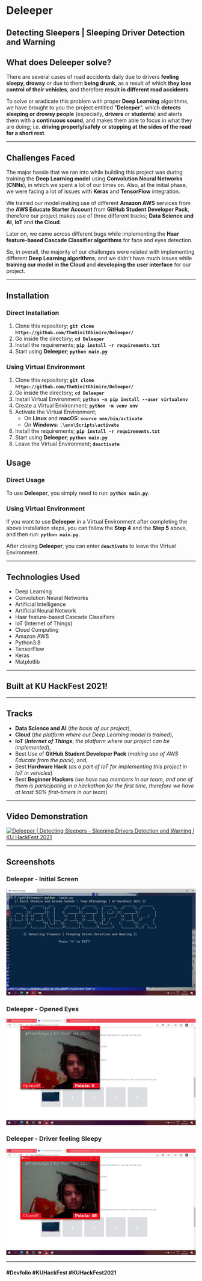 # Deleeper

## Detecting Sleepers | Sleeping Driver Detection and Warning

## What does Deleeper solve?
There are several cases of road accidents daily due to drivers **feeling sleepy, drowsy** or due to them **being drunk**, as a result of which **they lose control of their vehicles**, and therefore **result in different road accidents**.

To solve or eradicate this problem with proper **Deep Learning** algorithms, we have brought to you the project entitled "**Deleeper**", which **detects sleeping or drowsy people** (especially, **drivers** or **students**) and alerts them with a **continuous sound**, and makes them able to focus in what they are doing; i.e. **driving properly/safely** or **stopping at the sides of the road for a short rest**.

***

## Challenges Faced
The major hassle that we ran into while building this project was during training the **Deep Learning model** using **Convolution Neural Networks** (**CNNs**), in which we spent a lot of our times on. Also, at the initial phase, we were facing a lot of issues with **Keras** and **TensorFlow** integration. 

We trained our model making use of different **Amazon AWS** services from the **AWS Educate Starter Account** from **GitHub Student Developer Pack**, therefore our project makes use of three different tracks; **Data Science and AI**, **IoT** and **the Cloud**. 

Later on, we came across different bugs while implementing the **Haar feature-based Cascade Classifier algorithms** for face and eyes detection.

So, in overall, the majority of our challenges were related with implementing different **Deep Learning algorithms**, and we didn't have much issues while **training our model in the Cloud** and **developing the user interface** for our project.

***

## Installation
### Direct Installation
1. Clone this repository; **`git clone https://github.com/TheBinitGhimire/Deleeper/`**
2. Go inside the directory; **`cd Deleeper`**
3. Install the requirements; **`pip install -r requirements.txt`**
4. Start using **Deleeper**; **`python main.py`**

### Using Virtual Environment
1. Clone this repository; **`git clone https://github.com/TheBinitGhimire/Deleeper/`**
2. Go inside the directory; **`cd Deleeper`**
3. Install Virtual Environment; **`python -m pip install --user virtualenv`**
4. Create a Virtual Environment; **`python -m venv env`**
5. Activate the Virtual Environment;
    - On **Linux** and **macOS**: **`source env/bin/activate`**
    - On **Windows**: **`.\env\Scripts\activate`**
6. Install the requirements; **`pip install -r requirements.txt`**
7. Start using **Deleeper**; **`python main.py`**
8. Leave the Virtual Environment; **`deactivate`**

## Usage
### Direct Usage
To use **Deleeper**, you simply need to run: **`python main.py`**.

### Using Virtual Environment
If you want to use **Deleeper** in a Virtual Environment after completing the above installation steps, you can follow the **Step 4** and the **Step 5** above, and then run: **`python main.py`**.

After closing **Deleeper**, you can enter **`deactivate`** to leave the Virtual Environment.

***

## Technologies Used
* Deep Learning
* Convolution Neural Networks
* Artificial Intelligence
* Artificial Neural Network
* Haar feature-based Cascade Classifiers
* IoT (Internet of Things)
* Cloud Computing
* Amazon AWS
* Python3.8
* TensorFlow
* Keras
* Matplotlib

***

## Built at KU HackFest 2021!

***

## Tracks
* **Data Science and AI** (*the basis of our project*),
* **Cloud** (*the platform where our Deep Learning model is trained*),
* **IoT** (**_Internet of Things_**; *the platform where our project can be implemented*),
* Best Use of **GitHub Student Developer Pack** (_making use of AWS Educate from the pack_), and,
* Best **Hardware Hack** (_as a part of IoT for implementing this project in IoT in vehicles_)
* Best **Beginner Hackers** (_we have two members in our team, and one of them is participating in a hackathon for the first time, therefore we have at least 50% first-timers in our team_)

***

## Video Demonstration
[![Deleeper | Detecting Sleepers - Sleeping Drivers Detection and Warning | KU HackFest 2021](https://i.ytimg.com/vi/WewO8QmnJJE/maxresdefault.jpg)](https://youtu.be/WewO8QmnJJE)

***

## Screenshots

### Deleeper - Initial Screen
![Deleeper - Initial Screen](https://raw.githubusercontent.com/TheBinitGhimire/Deleeper/main/images/Deleeper%20-%20Initial%20Screen.png)

### Deleeper - Opened Eyes
![Deleeper - Opened Eyes](https://raw.githubusercontent.com/TheBinitGhimire/Deleeper/main/images/Deleeper%20-%20Opened%20Eyes.png)

### Deleeper - Driver feeling Sleepy
![Deleeper - Driver feeling Sleepy](https://raw.githubusercontent.com/TheBinitGhimire/Deleeper/main/images/Deleeper%20-%20Driver%20feeling%20Sleepy.png)

***

#### **#Devfolio** **#KUHackFest** **#KUHackFest2021**
